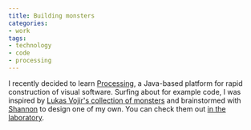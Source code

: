 ```yaml
---
title: Building monsters
categories:
- work
tags:
- technology
- code
- processing
---
```


I recently decided to learn [Processing][1], a Java-based platform for rapid construction of visual software.  Surfing about for example code, I was inspired by [Lukas Vojir's collection of monsters][2] and brainstormed with [Shannon][3] to design one of my own.  You can check them out [in the laboratory][4].

   [1]: http://processing.org/
   [2]: http://rmx.cz/monsters/
   [3]: http://www.shannonethomas.com/
   [4]: /projects/fur/

